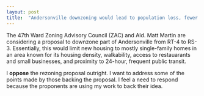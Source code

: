 ```yaml
---
layout: post
title:  "Andersonville downzoning would lead to population loss, fewer affordable housing units"
---
```


The 47th Ward Zoning Advisory Council (ZAC) and Ald. Matt Martin are considering a proposal to downzone part of Andersonville from RT-4 to RS-3. Essentially, this would limit new housing to mostly single-family homes in an area known for its housing density, walkability, access to restauarants and small businesses, and proximity to 24-hour, frequent public transit.

I **oppose** the rezoning proposal outright. I want to address some of the points made by those backing the proposal. I feel a need to respond because the proponents are using my work to back their idea.